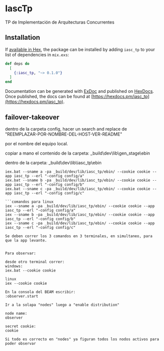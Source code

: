 # IascTp

TP de Implementación de Arquitecturas Concurrentes

## Installation

If [available in Hex](https://hex.pm/docs/publish), the package can be installed
by adding `iasc_tp` to your list of dependencies in `mix.exs`:

```elixir
def deps do
  [
    {:iasc_tp, "~> 0.1.0"}
  ]
end
```

Documentation can be generated with [ExDoc](https://github.com/elixir-lang/ex_doc)
and published on [HexDocs](https://hexdocs.pm). Once published, the docs can
be found at [https://hexdocs.pm/iasc_tp](https://hexdocs.pm/iasc_tp).


## failover-takeover

dentro de la carpeta config, hacer un search and replace de 
"REEMPLAZAR-POR-NOMBRE-DEL-HOST-VER-README"

por el nombre del equipo local.



copiar a mano el contenido de la carpeta:
_build\dev\lib\gen_stage\ebin

dentro de la carpeta:
_build\dev\lib\iasc_tp\ebin


```comandos para windows
iex.bat --sname a -pa _build/dev/lib/iasc_tp/ebin/ --cookie cookie --app iasc_tp --erl "-config config/a"
iex.bat --sname b -pa _build/dev/lib/iasc_tp/ebin/ --cookie cookie --app iasc_tp --erl "-config config/b"
iex.bat --sname c -pa _build/dev/lib/iasc_tp/ebin/ --cookie cookie --app iasc_tp --erl "-config config/c"

```comandos para linux
iex --sname a -pa _build/dev/lib/iasc_tp/ebin/ --cookie cookie --app iasc_tp --erl "-config config/a"
iex --sname b -pa _build/dev/lib/iasc_tp/ebin/ --cookie cookie --app iasc_tp --erl "-config config/b"
iex --sname c -pa _build/dev/lib/iasc_tp/ebin/ --cookie cookie --app iasc_tp --erl "-config config/c"

Se deben correr los 3 comandos en 3 terminales, en simultaneo, para que la app levante.


Para observar:

desde otro terminal correr:
windows:
iex.bat --cookie cookie

linux
iex --cookie cookie

En la consola del BEAM escribir:
:observer.start

Ir a la solapa "nodes" luego a "enable distribution"

node name:
observer

secret cookie:
cookie

Si todo es correcto en "nodes" ya figuran todos los nodos activos para poder observar